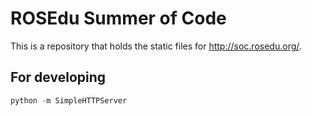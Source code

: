 # ROSEdu Summer of Code

This is a repository that holds the static files for http://soc.rosedu.org/.

## For developing

```python
python -m SimpleHTTPServer
```
